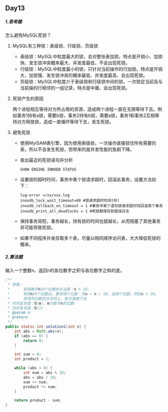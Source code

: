 ## Day13

##### 1.思考题

怎么避免MySQL死锁？

1. MySQL有三种锁：表级锁、行级锁、页级锁

   - 表级锁：MySQL中粒度最大的锁，会对整张表加锁。特点是开销小、加锁快、发生锁冲突概率最大、并发度最低、不会出现死锁。
   - 行级锁：MySQL中粒度最小的锁，只针对当前操作的行加锁。特点是开销大，加锁慢、发生锁冲突的概率最低、并发度最高、会出现死锁。
   - 页级锁：MySQL中粒度介于表级锁和行级锁中间的锁，一次锁定当前及与当前操的行相邻的一组记录，特点是中庸、会出现死锁。

2. 死锁产生的原因

   两个进程相互等待对方所占用的资源，造成两个进程一直在无限等待下去。例如事务1持有a锁，需要b锁，事务2持有b锁，需要a锁，事务1和事务2互相等待对方释放锁，造成一直循环等待下去，发生死锁。

3. 避免死锁

   - 使用MyISAM表引擎，因为使用表级锁，一次操作直接锁住所有需要的表，所以不会发生死锁，但带来的是并发性能的急剧下降。

   - 查出最近的死锁语句并分析

     ```
     SHOW ENGINE INNODB STATUS
     ```

   - 设置锁的超时时间，事务中某个锁请求超时，回滚此事务，设置方法如下：

     ```
     log-error =/xx/xxx.log
     innodb_lock_wait_timeout=60 #锁请求超时时间(秒)
     innodb_rollback_on_timeout = 1 #事务中某个语句锁请求超时将回滚真个事务
     innodb_print_all_deadlocks = 1 #死锁都保存到错误日志
     ```

   - 保持事务简短，事务越长，持有锁的时间也就越长，从而阻塞了其他事务并可能导致死锁。

   - 如果不同程序并发存取多个表，尽量以相同顺序访问表，大大降低死锁的概率。

##### 2.算法题

输入一个整数n，返回n的各位数字之积与各位数字之和的差。

```java
/**
 * 思路：
 *      获得数字n的个位数的方法是：n % 10，
 *      获得n的个位数后，要获得十位数：先n = n / 10，去掉个位数，然后n % 10，
 *      获得百位数的方法同上，依次类推下去
 * 时间复杂度：O(m)，m为数字n的位数
 * 空间复杂度：O(1)
 * @param n
 * @return
 */
public static int solution1(int n) {
    int abs = Math.abs(n);
    if (abs == 0) {
        return 0;
    }

    int sum = 0;
    int product = 1;

    while (abs > 0) {
        int num = abs % 10;
        abs = abs / 10;
        sum += num;
        product *= num;
    }

    return product - sum;
}
```
